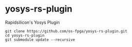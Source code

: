 # yosys-rs-plugin
Rapidsilicon's Yosys Plugin
```
git clone https://github.com/os-fpga/yosys-rs-plugin.git
cd yosys-rs-plugin
git submodule update --recursive
```
